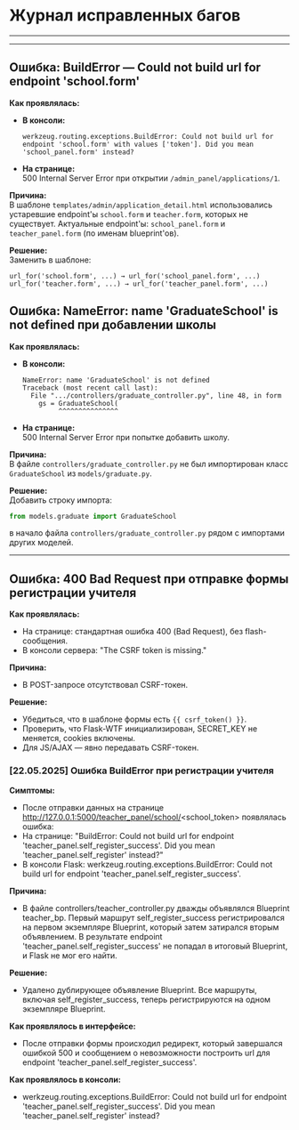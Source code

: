 # Журнал исправленных багов

---
---

## Ошибка: BuildError — Could not build url for endpoint 'school.form'

**Как проявлялась:**
- **В консоли:**  
  ```
  werkzeug.routing.exceptions.BuildError: Could not build url for endpoint 'school.form' with values ['token']. Did you mean 'school_panel.form' instead?
  ```
- **На странице:**  
  500 Internal Server Error при открытии `/admin_panel/applications/1`.

**Причина:**  
В шаблоне `templates/admin/application_detail.html` использовались устаревшие endpoint'ы `school.form` и `teacher.form`, которых не существует. Актуальные endpoint'ы: `school_panel.form` и `teacher_panel.form` (по именам blueprint'ов).

**Решение:**  
Заменить в шаблоне:
```jinja2
url_for('school.form', ...) → url_for('school_panel.form', ...)
url_for('teacher.form', ...) → url_for('teacher_panel.form', ...)
```

## Ошибка: NameError: name 'GraduateSchool' is not defined при добавлении школы

**Как проявлялась:**
- **В консоли:**  
  ```
  NameError: name 'GraduateSchool' is not defined
  Traceback (most recent call last):
    File ".../controllers/graduate_controller.py", line 48, in form
      gs = GraduateSchool(
           ^^^^^^^^^^^^^^^
  ```
- **На странице:**  
  500 Internal Server Error при попытке добавить школу.

**Причина:**  
В файле `controllers/graduate_controller.py` не был импортирован класс `GraduateSchool` из `models/graduate.py`.

**Решение:**  
Добавить строку импорта:
```python
from models.graduate import GraduateSchool
```
в начало файла `controllers/graduate_controller.py` рядом с импортами других моделей.

---
## Ошибка: 400 Bad Request при отправке формы регистрации учителя

**Как проявлялась:**
- На странице: стандартная ошибка 400 (Bad Request), без flash-сообщения.
- В консоли сервера: "The CSRF token is missing."

**Причина:**
- В POST-запросе отсутствовал CSRF-токен.

**Решение:**
- Убедиться, что в шаблоне формы есть `{{ csrf_token() }}`.
- Проверить, что Flask-WTF инициализирован, SECRET_KEY не меняется, cookies включены.
- Для JS/AJAX — явно передавать CSRF-токен.
### [22.05.2025] Ошибка BuildError при регистрации учителя

**Симптомы:**
- После отправки данных на странице http://127.0.0.1:5000/teacher_panel/school/<school_token> появлялась ошибка:
- На странице: "BuildError: Could not build url for endpoint 'teacher_panel.self_register_success'. Did you mean 'teacher_panel.self_register' instead?"
- В консоли Flask: werkzeug.routing.exceptions.BuildError: Could not build url for endpoint 'teacher_panel.self_register_success'.

**Причина:**
- В файле controllers/teacher_controller.py дважды объявлялся Blueprint teacher_bp. Первый маршрут self_register_success регистрировался на первом экземпляре Blueprint, который затем затирался вторым объявлением. В результате endpoint 'teacher_panel.self_register_success' не попадал в итоговый Blueprint, и Flask не мог его найти.

**Решение:**
- Удалено дублирующее объявление Blueprint. Все маршруты, включая self_register_success, теперь регистрируются на одном экземпляре Blueprint.

**Как проявлялось в интерфейсе:**
- После отправки формы происходил редирект, который завершался ошибкой 500 и сообщением о невозможности построить url для endpoint 'teacher_panel.self_register_success'.

**Как проявлялось в консоли:**
- werkzeug.routing.exceptions.BuildError: Could not build url for endpoint 'teacher_panel.self_register_success'. Did you mean 'teacher_panel.self_register' instead?